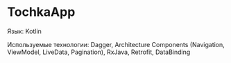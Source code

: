 # TochkaApp


Язык: 
Kotlin

Используемые технологии:
Dagger, Architecture Components (Navigation, ViewModel, LiveData, Pagination), RxJava, Retrofit, DataBinding
